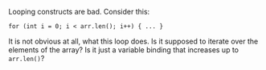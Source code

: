 Looping constructs are bad. Consider this:

```
for (int i = 0; i < arr.len(); i++) { ... }
```

It is not obvious at all, what this loop does. Is it
supposed to iterate over the elements of the array? Is it
just a variable binding that increases up to `arr.len()`?
